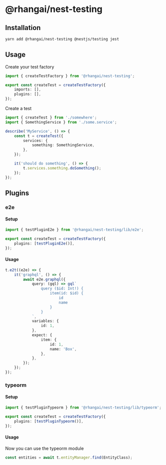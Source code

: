 # @rhangai/nest-testing

## Installation

```sh
yarn add @rhangai/nest-testing @nestjs/testing jest
```

## Usage

Create your test factory

```ts
import { createTestFactory } from '@rhangai/nest-testing';

export const createTest = createTestFactory({
	imports: [],
	plugins: [],
});
```

Create a test

```ts
import { createTest } from './somewhere';
import { SomethingService } from './some.service';

describe('MyService', () => {
	const t = createTest({
		services: {
			something: SomethingService,
		},
	});

	it('should do something', () => {
		t.services.something.doSomething();
	});
});
```

## Plugins

### e2e

#### Setup

```ts
import { testPluginE2e } from '@rhangai/nest-testing/lib/e2e';

export const createTest = createTestFactory({
	plugins: [testPluginE2e()],
});
```

#### Usage

```ts
t.e2t((e2e) => {
	it('graphql', () => {
		await e2e.graphql({
			query: (gql) => gql`
				query ($id: Int!) {
					item(id: $id) {
						id
						name
					}
				}
			`,
			variables: {
				id: 1,
			},
			expect: {
				item: {
					id: 1,
					name: 'Box',
				},
			},
		});
	});
});
```

### typeorm

#### Setup

```ts
import { testPluginTypeorm } from '@rhangai/nest-testing/lib/typeorm';

export const createTest = createTestFactory({
	plugins: [testPluginTypeorm()],
});
```

#### Usage

Now you can use the typeorm module

```ts
const entities = await t.entityManager.find(EntityClass);
```
